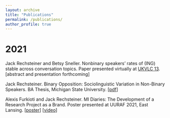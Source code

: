 ```yaml
---
layout: archive
title: "Publications"
permalink: /publications/
author_profile: true
---
```


2021
======
Jack Rechsteiner and Betsy Sneller. Nonbinary speakers’ rates of (ING) stable across conversation topics. Paper presented virtually at [UKVLC 13](https://uklvc13.com/). [abstract and presentation forthcoming]

Jack Rechsteiner. Binary Opposition: Sociolinguistic Variation in Non-Binary Speakers. BA Thesis, Michigan State University. [[pdf](http://jackrechsteiner.github.io/files/Binary-Opposition.pdf)]

Alexis Furkioti and Jack Rechsteiner. MI Diaries: The Development of a Research Project as a Brand. Poster presented at UURAF 2021, East Lansing. [[poster](http://jackrechsteiner.github.io/files/MI-Diaries-UURAF.pdf)] [[video](https://www.youtube.com/watch?v=ZWxotrdgwP0)]
